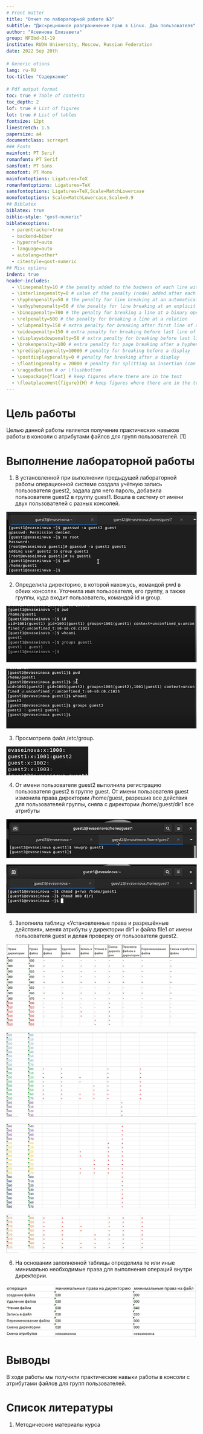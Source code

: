 ```yaml
---
# Front matter
title: "Отчет по лабораторной работе №3"
subtitle: "Дискреционное разграничение прав в Linux. Два пользователя"
author: "Асеинова Елизавета"
group: NFIbd-01-19
institute: RUDN University, Moscow, Russian Federation
date: 2022 Sep 20th

# Generic otions
lang: ru-RU
toc-title: "Содержание"

# Pdf output format
toc: true # Table of contents
toc_depth: 2
lof: true # List of figures
lot: true # List of tables
fontsize: 12pt
linestretch: 1.5
papersize: a4
documentclass: scrreprt
### Fonts
mainfont: PT Serif
romanfont: PT Serif
sansfont: PT Sans
monofont: PT Mono
mainfontoptions: Ligatures=TeX
romanfontoptions: Ligatures=TeX
sansfontoptions: Ligatures=TeX,Scale=MatchLowercase
monofontoptions: Scale=MatchLowercase,Scale=0.9
## Biblatex
biblatex: true
biblio-style: "gost-numeric"
biblatexoptions:
  - parentracker=true
  - backend=biber
  - hyperref=auto
  - language=auto
  - autolang=other*
  - citestyle=gost-numeric
## Misc options
indent: true
header-includes:
  - \linepenalty=10 # the penalty added to the badness of each line within a paragraph (no associated penalty node) Increasing the value makes tex try to have fewer lines in the paragraph.
  - \interlinepenalty=0 # value of the penalty (node) added after each line of a paragraph.
  - \hyphenpenalty=50 # the penalty for line breaking at an automatically inserted hyphen
  - \exhyphenpenalty=50 # the penalty for line breaking at an explicit hyphen
  - \binoppenalty=700 # the penalty for breaking a line at a binary operator
  - \relpenalty=500 # the penalty for breaking a line at a relation
  - \clubpenalty=150 # extra penalty for breaking after first line of a paragraph
  - \widowpenalty=150 # extra penalty for breaking before last line of a paragraph
  - \displaywidowpenalty=50 # extra penalty for breaking before last line before a display math
  - \brokenpenalty=100 # extra penalty for page breaking after a hyphenated line
  - \predisplaypenalty=10000 # penalty for breaking before a display
  - \postdisplaypenalty=0 # penalty for breaking after a display
  - \floatingpenalty = 20000 # penalty for splitting an insertion (can only be split footnote in standard LaTeX)
  - \raggedbottom # or \flushbottom
  - \usepackage{float} # keep figures where there are in the text
  - \floatplacement{figure}{H} # keep figures where there are in the text
---
```


# Цель работы

Целью данной работы является получение практических навыков работы в консоли с атрибутами файлов для групп пользователей. [1]

# Выполнение лабораторной работы

1. В установленной при выполнении предыдущей лабораторной работы операционной системе создала учётную запись пользователя guest2, задала для него пароль, добавила пользователя guest2 в группу guest1. Вошла в систему от имени двух пользователей с разных консолей.

![Консоли с двумя пользователями](images/1.jpg)

2. Определила директорию, в которой нахожусь, командой pwd в обеих консолях. Уточнила имя пользователя, его группу, а также группы, куда входит пользователь, командой id и group.

![Определение директории для guest1](images/2.jpg)

![Определение директории для guest2](images/3.jpg)

3. Просмотрела файл /etc/group. 

![Файл etc/group](images/4.jpg)

4. От имени пользователя guest2 выполнила регистрацию пользователя guest2 в группе guest. От имени пользователя guest изменила права директории /home/guest, разрешив все действия для пользователей группы,  сняла с директории /home/guest/dir1 все атрибуты 

![Регистрация пользователя](images/5.jpg)

![Изменение прав директории](images/6.jpg)

5. Заполнила таблицу «Установленные права и разрешённые действия», меняя атрибуты у директории dir1 и файла file1 от имени пользователя guest и делая проверку от пользователя guest2.

![Установленные права и разрешенные действия 1](images/7.jpg)

![Установленные права и разрешенные действия 2](images/8.jpg)

![Установленные права и разрешенные действия 3](images/9.jpg)

![Установленные права и разрешенные действия 4](images/10.jpg)

6. На основании заполненной таблицы определила те или иные минимально необходимые права для выполнения операций внутри директории.

![Минимально необходимые права](images/11.jpg)

# Выводы

В ходе работы мы получили практические навыки работы в консоли с атрибутами файлов для групп пользователей.

# Список литературы

1. Методические материалы курса